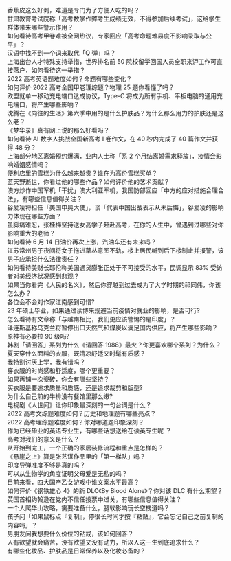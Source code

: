 香蕉皮这么好剥，难道是专门为了方便人吃的吗？  
甘肃教育考试院称「高考数学作弊考生成绩无效，不得参加后续考试」，这给学生群体带来哪些警示作用？  
如何看待高考甲卷难被全网热议，专家回应「高考命题难易度不影响录取与公平」？  
汉语中找不到一个词来取代「Q 弹」吗？  
上海出台人才特殊支持举措，世界排名前 50 院校留学回国人员全职来沪工作可直接落户，如何看待这一举措？  
2022 高考英语题难度如何？命题有哪些变化？  
如何评价 2022 高考全国甲卷理综题？物理 25 题你看懂了吗？  
欧盟就单一移动充电端口达成协议，Type-C 将成为所有手机、平板电脑的通用充电端口，将产生哪些影响？  
沈腾在《向往的生活》第六季中用的是什么护肤品？为什么那么用力的护肤还是这么老？  
《梦华录》真有网上说的那么好看吗？  
如何看待 AI 数字人挑战全国新高考 Ⅰ 卷作文，在 40 秒内完成了 40 篇作文并获得 48 分？  
上海部分地区离婚预约爆满，业内人士称「系 2 个月结离婚需求释放」，疫情会影响婚姻感情吗？  
便利店里的雪糕为什么越来越贵？谁在为高价雪糕买单？  
蓝天野逝世，你看过他的哪些作品？如何评价他的艺术贡献？  
澳方炒作中国军机「干扰」澳大利亚军机，我国防部回应「中方的应对措施合理合法」，有哪些信息值得关注？  
谷爱凌将担任「美国申奥大使」，谈「代表中国出战表示从未后悔」，谷爱凌的影响力体现在哪些方面？  
虽脚痛难忍，张桂梅坚持送女高学子赶赴高考，在你的人生中，曾遇到过哪些对你影响重大的老师？  
如何看待 6 月 14 日油价再次上涨，汽油车还有未来吗？  
江苏常州男子夜间将女子拖进草丛意图不轨，楼上居民听到后下楼制止并报警，该男子应承担什么法律责任？  
如何看待美财长耶伦称美国通货膨胀正处于不可接受的水平，民调显示 83% 受访者对美经济状况感到悲观？  
如果当你看完《人民的名义》，然后你穿越到过去成为了大学时期的祁同伟，你该怎么办？  
各位会不会对作家江南感到可惜?  
23 年硕士毕业，如果通过读博来规避当前疫情对就业的影响，是否可行?  
怎么看待有文章称「与越南相比，我们更应该警惕的是印度」？  
泽连斯基称乌克兰将暂停出口天然气和煤炭以满足国内供应，将产生哪些影响？  
原神有必要拉 90 级吗?  
韩剧「请回答」系列为什么《请回答 1988》最火？你更喜欢哪个系列？为什么？  
夏天穿什么面料的衣服，既清凉舒适又时髦有质感？  
我特别讨厌上学，我有错吗？  
穿衣服的时尚感和舒适度，哪个更重要？  
如果再铺一次瓷砖，你会有哪些坚持？  
买衣服是要追求质量和质感，还是追求裁剪和版型?  
为什么自己煎的牛排没有餐馆里那么嫩?  
电视剧《人世间》让你印象最深刻的一句台词是什么？  
2022 高考文综题难度如何？历史和地理题有哪些亮点？  
2022 高考理综题难度如何？你对哪道题印象深刻？  
作为已经毕业的英语专业生，有哪些话想送给在读英专生呢 ？  
高考对我们的意义是什么？  
从开始到完工，一个正确的家居装修流程和重点是怎样的？  
《悬崖之上》算是张艺谋作品里的「第一梯队」吗？  
印度导弹准度不够是真的吗？  
可以从生物学的角度证明父母爱是无私的吗？  
目前来看，四大国产乙女游戏中谁文案水平最高？  
如何评价《钢铁雄心 4》的新 DLC《By Blood Alone》？你对该 DLC 有什么期望？  
英国首相约翰逊在党内不信任投票中过关，有哪些信息值得关注？  
一个人爬华山攻略，需要准备什么，腿软影响玩长空栈道吗？  
孩子问「如果鼠标点『复制』，停很长时间才按『粘贴』，它会忘记自己之前复制的内容吗」？  
男朋友问我想要什么价位的钻戒，该如何回答？  
人有欲望就会痛苦，没有欲望又没有动力，所以人这一生到底追求什么？  
有哪些化妆品、护肤品是日常保养以及化妆必备的？  
